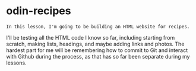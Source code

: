 # odin-recipes

    In this lesson, I'm going to be building an HTML website for recipes.
I'll be testing all the HTML code I know so far, including starting 
from scratch, making lists, headings, and maybe adding links and photos.
The hardest part for me will be remembering how to commit to Git and
interact with Github during the process, as that has so far been
separate during my lessons.